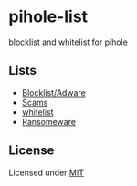 # pihole-list

blocklist and whitelist for pihole

## Lists

* [Blocklist/Adware](blocklist.txt)
* [Scams](scams.txt)
* [whitelist](whitelist.txt)
* [Ransomeware](ransomeware.txt)

## License

Licensed under [MIT](LICENSE)
